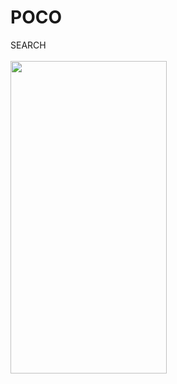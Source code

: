 # POCO

SEARCH
<br><br>
<img src="https://user-images.githubusercontent.com/78666794/199955266-c0375c45-3b16-42a7-b756-0c95ff59ea7e.gif" width="250" height="500"/>
